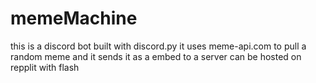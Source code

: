 # memeMachine
this is a discord bot built with discord.py it uses meme-api.com to pull a random meme and it sends it as a embed to a server
can be hosted on repplit with flash 

